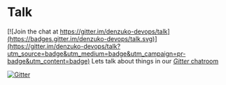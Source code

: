 # Talk

[![Join the chat at https://gitter.im/denzuko-devops/talk](https://badges.gitter.im/denzuko-devops/talk.svg)](https://gitter.im/denzuko-devops/talk?utm_source=badge&utm_medium=badge&utm_campaign=pr-badge&utm_content=badge)
Lets talk about things in our [*Gitter* chatroom](https://gitter.im/denzuko-devops/talk)

[![Gitter](https://badges.gitter.im/Join%20Chat.svg)](https://gitter.im/denzuko-devops/talk?utm_source=badge&utm_medium=badge&utm_campaign=pr-badge)
